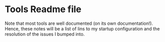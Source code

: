 # Tools Readme file

Note that most tools are well documented (on its own documentation!). Hence, these notes will be a list of lins to my startup configuration and the resolution of the issues I bumped into.
